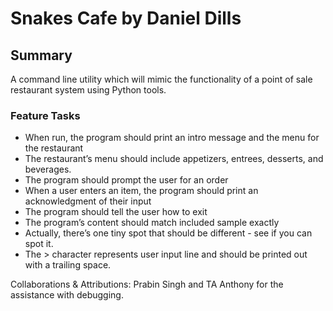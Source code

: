 # Snakes Cafe by Daniel Dills

## Summary

A command line utility which will mimic the functionality of a point of sale restaurant system using Python tools.

### Feature Tasks

- When run, the program should print an intro message and the menu for the restaurant
- The restaurant’s menu should include appetizers, entrees, desserts, and beverages.
- The program should prompt the user for an order
- When a user enters an item, the program should print an acknowledgment of their input
- The program should tell the user how to exit
- The program’s content should match included sample exactly
- Actually, there’s one tiny spot that should be different - see if you can spot it.
- The > character represents user input line and should be printed out with a trailing space.

Collaborations & Attributions: Prabin Singh and TA Anthony for the assistance with debugging.
